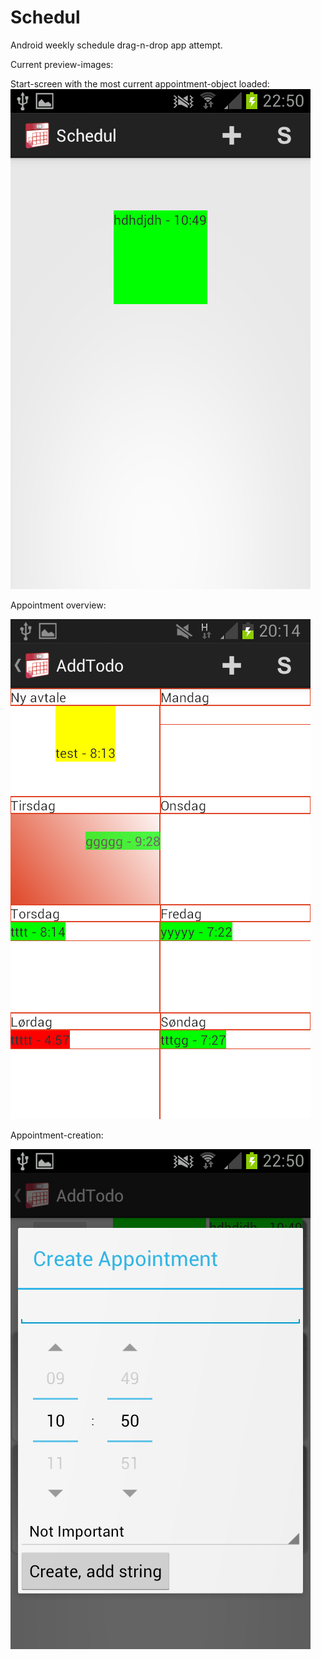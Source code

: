 Schedul
=======
Android weekly schedule drag-n-drop app attempt.


Current preview-images:

Start-screen with the most current appointment-object loaded:
![Main-screen](https://raw.githubusercontent.com/NegatioN/Schedul/master/Preview/Screenshot_2014-05-08-22-50-18.png)

Appointment overview:


![Appointment-lists](https://raw.githubusercontent.com/NegatioN/Schedul/master/Preview/Screenshot_2014-07-16-20-14-01.png)

Appointment-creation:


![Appointment-creation](https://raw.githubusercontent.com/NegatioN/Schedul/master/Preview/Screenshot_2014-05-08-22-50-11.png)